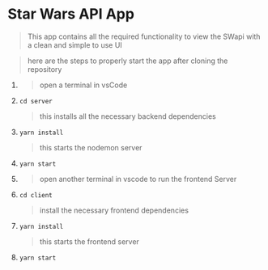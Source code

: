 # Star Wars API App

> This app contains all the required functionality to view the SWapi with a clean and simple to use UI

> here are the steps to properly start the app after cloning the repository

1. > open a terminal in vsCode
2. `cd server`
   > this installs all the necessary backend dependencies
3. `yarn install`
   > this starts the nodemon server
4. `yarn start`
5. > open another terminal in vscode to run the frontend Server
6. `cd client`
   > install the necessary frontend dependencies
7. `yarn install`
   > this starts the frontend server
8. `yarn start`
